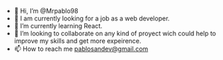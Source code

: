 - 👋 Hi, I’m @Mrpablo98
- 👀 I am currently looking for a job as a web developer.
- 🌱 I’m currently learning React.
- 💞️ I’m looking to collaborate on any kind of proyect wich could help to improve my skills and get more expeirence.
- 📫 How to reach me pablosandev@gmail.com


